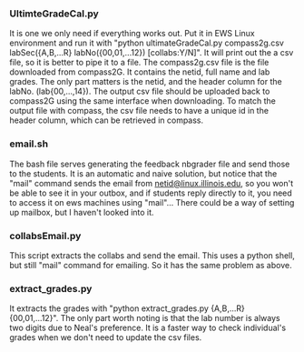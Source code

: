 ### UltimteGradeCal.py ###
It is one we only need if everything works out. Put it in EWS Linux environment and run it with "python ultimateGradeCal.py compass2g.csv labSec({A,B,...R} labNo({00,01,...12}) [collabs:Y/N]". It will print out the a csv file, so it is better to pipe it to a file.
The compass2g.csv file is the file downloaded from compass2G. It contains the netid, full name and lab grades. The only part matters is the netid, and the header column for the labNo. (lab{00,...,14}).
The output csv file should be uploaded back to compass2G using the same interface when downloading. To match the output file with compass, the csv file needs to have a unique id in the header column, which can be retrieved in compass.

### email.sh ###
The bash file serves generating the feedback nbgrader file and send those to the students. It is an automatic and naive solution, but notice that the "mail" command sends the email from netid@linux.illinois.edu, so you won't be able to see it in your outbox, and if students reply directly to it, you need to access it on ews machines using "mail"... There could be a way of setting up mailbox, but I haven't looked into it.

### collabsEmail.py ###
This script extracts the collabs and send the email. This uses a python shell, but still "mail" command for emailing. So it has the same problem as above.

### extract_grades.py ###
It extracts the grades with "python extract_grades.py {A,B,...R} {00,01,...12}". The only part worth noting is that the lab number is always two digits due to Neal's preference. It is a faster way to check individual's grades when we don't need to update the csv files.
